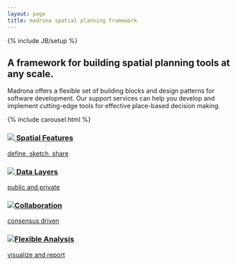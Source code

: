 ```yaml
---
layout: page
title: madrona spatial planning framework
---
```

{% include JB/setup %}
<div class="hero-unit">
  <div class="row-fluid">
    <div class="span4">
      <h2>A framework for building spatial planning tools at any scale.</h2>
       <p>Madrona offers a flexible set of building blocks and design patterns for software development. Our support services can help you develop and implement cutting-edge tools for effective place-based decision making.</p>
    </div>
  <div class="span8">
    {% include carousel.html %}
  </div>
</div>
</div>
<div class="row">
      <div class="span3">
        <a href="{{ BASE_PATH }}/technology/#Spatial-Features">
          <div class="bug">
            <div class="row">
              <div class="header">
                <h3><img src="{{ BASE_PATH }}/assets/img/features.png">
                  <span>Spatial&nbsp;Features</span>
                </h3>
              </div>
              <div class="text">
                <p>define, sketch, share</p>
              </div>
            </div>
          </div>
        </a>
      </div>
      <div class="span3">
          <a href="{{ BASE_PATH }}/technology/#Data-Layers">
          <div class="bug">
            <div class="row">
              <div class="header">
                <h3><img src="{{ BASE_PATH }}/assets/img/layers.png">
                  <span>Data Layers</span>
                </h3>
              </div>
              <div class="text">
                <p>public and private</p>
              </div>
            </div>
          </div>
        </a>
      </div>
      <div class="span3">
        <a href="{{ BASE_PATH }}/technology/#Collaboration">
          <div class="bug">
            <div class="row">
              <div class="header">
                <h3><img src="{{ BASE_PATH }}/assets/img/collaboration.png"><span class="wide">Collaboration</span></h3>
              </div>
              <div class="text">
                <p>consensus driven</p>
              </div>
            </div>
          </div>
        </a>
      </div>
      <div class="span3">
        <a href="{{ BASE_PATH }}/technology/#Flexible-Analysis">
          <div class="bug">
            <div class="row">
              <div class="header">
                <h3><img src="{{ BASE_PATH }}/assets/img/analysis.png"><span class="wide">Flexible Analysis</span></h3>
              </div>
              <div class="text">
                <p>visualize and report</p>
              </div>
            </div>
          </div>
        </a>
      </div>
</div>
<script>
  $(window).load(function() {
    $('.carousel').carousel({
      interval: 8000
    })
    
  });
</script>
